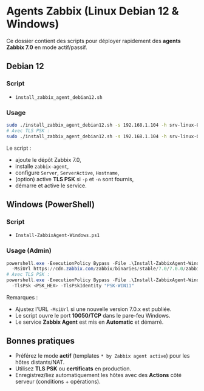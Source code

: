 # Agents Zabbix (Linux Debian 12 & Windows)

Ce dossier contient des scripts pour déployer rapidement des **agents Zabbix 7.0** en mode actif/passif.

## Debian 12

### Script
- `install_zabbix_agent_debian12.sh`

### Usage
```bash
sudo ./install_zabbix_agent_debian12.sh -s 192.168.1.104 -h srv-linux-01
# Avec TLS PSK :
sudo ./install_zabbix_agent_debian12.sh -s 192.168.1.104 -h srv-linux-01 -p <PSK_HEX> -n "PSK-SRV-LINUX-01"
```

Le script :
- ajoute le dépôt Zabbix 7.0,
- installe `zabbix-agent`,
- configure `Server`, `ServerActive`, `Hostname`,
- (option) active **TLS PSK** si `-p` et `-n` sont fournis,
- démarre et active le service.

## Windows (PowerShell)

### Script
- `Install-ZabbixAgent-Windows.ps1`

### Usage (Admin)
```powershell
powershell.exe -ExecutionPolicy Bypass -File .\Install-ZabbixAgent-Windows.ps1 -ServerIP 192.168.1.104 -Hostname WIN11 `
  -MsiUrl https://cdn.zabbix.com/zabbix/binaries/stable/7.0/7.0.0/zabbix_agent-7.0.0-windows-amd64-openssl.msi
# Avec TLS PSK :
powershell.exe -ExecutionPolicy Bypass -File .\Install-ZabbixAgent-Windows.ps1 -ServerIP 192.168.1.104 -Hostname WIN11 `
  -TlsPsk <PSK_HEX> -TlsPskIdentity "PSK-WIN11"
```

Remarques :
- Ajustez l’URL `-MsiUrl` si une nouvelle version 7.0.x est publiée.
- Le script ouvre le port **10050/TCP** dans le pare-feu Windows.
- Le service **Zabbix Agent** est mis en **Automatic** et démarré.

## Bonnes pratiques
- Préférez le mode **actif** (templates `* by Zabbix agent active`) pour les hôtes distants/NAT.
- Utilisez **TLS PSK** ou **certificats** en production.
- Enregistrez/liez automatiquement les hôtes avec des **Actions** côté serveur (conditions + opérations).
